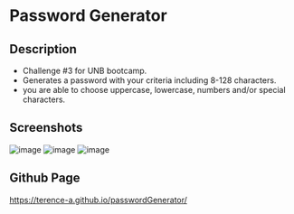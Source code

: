 # Password Generator

## Description

- Challenge #3 for UNB bootcamp.
- Generates a password with your criteria including 8-128 characters.
- you are able to choose uppercase, lowercase, numbers and/or special characters.

## Screenshots

![image](https://github.com/Terence-A/passwordGenerator/assets/90189211/18d589c2-3f00-4222-9ab2-5d7abe8d212e)
![image](https://github.com/Terence-A/passwordGenerator/assets/90189211/ff7c29d1-4e5c-4908-b27a-d1a2fa343bd8)
![image](https://github.com/Terence-A/passwordGenerator/assets/90189211/64093aa3-b328-4fd3-a08d-b009032dab3f)

## Github Page

https://terence-a.github.io/passwordGenerator/



